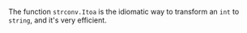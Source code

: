 The function `strconv.Itoa` is the idiomatic way to transform an `int` to `string`, and it's very efficient.
